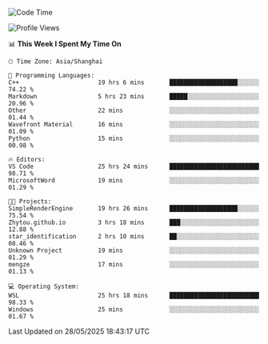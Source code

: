 <!--START_SECTION:waka-->
![Code Time](http://img.shields.io/badge/Code%20Time-2%2C927%20hrs%2043%20mins-blue)

![Profile Views](http://img.shields.io/badge/Profile%20Views-0-blue)

📊 **This Week I Spent My Time On** 

```text
🕑︎ Time Zone: Asia/Shanghai

💬 Programming Languages: 
C++                      19 hrs 6 mins       ███████████████████░░░░░░   74.22 % 
Markdown                 5 hrs 23 mins       █████░░░░░░░░░░░░░░░░░░░░   20.96 % 
Other                    22 mins             ░░░░░░░░░░░░░░░░░░░░░░░░░   01.44 % 
Wavefront Material       16 mins             ░░░░░░░░░░░░░░░░░░░░░░░░░   01.09 % 
Python                   15 mins             ░░░░░░░░░░░░░░░░░░░░░░░░░   00.98 % 

🔥 Editors: 
VS Code                  25 hrs 24 mins      █████████████████████████   98.71 % 
MicrosoftWord            19 mins             ░░░░░░░░░░░░░░░░░░░░░░░░░   01.29 % 

🐱‍💻 Projects: 
SimpleRenderEngine       19 hrs 26 mins      ███████████████████░░░░░░   75.54 % 
Zhytou.github.io         3 hrs 18 mins       ███░░░░░░░░░░░░░░░░░░░░░░   12.88 % 
star_identification      2 hrs 10 mins       ██░░░░░░░░░░░░░░░░░░░░░░░   08.46 % 
Unknown Project          19 mins             ░░░░░░░░░░░░░░░░░░░░░░░░░   01.29 % 
mengze                   17 mins             ░░░░░░░░░░░░░░░░░░░░░░░░░   01.13 % 

💻 Operating System: 
WSL                      25 hrs 18 mins      █████████████████████████   98.33 % 
Windows                  25 mins             ░░░░░░░░░░░░░░░░░░░░░░░░░   01.67 % 
```


 Last Updated on 28/05/2025 18:43:17 UTC
<!--END_SECTION:waka-->